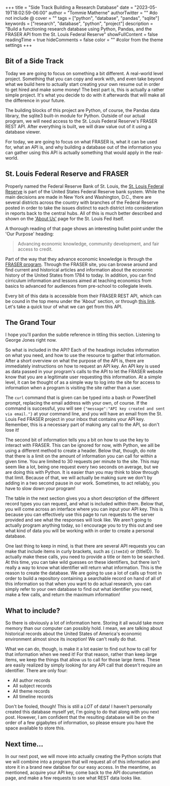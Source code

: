 +++
title = "Side Track Building a Research Database"
date = "2023-05-19T18:02:59-06:00"
author = "Tommie Matherne"
authorTwitter = "" #do not include @
cover = ""
tags = ["python", "database", "pandas", "sqlite"]
keywords = ["research", "database", "python", "project"]
description = "Build a functioning research database using Python, Pandas, and the FRASER API from the St. Louis Federal Reserve"
showFullContent = false
readingTime = true
hideComments = false
color = "" #color from the theme settings
+++

## Bit of a Side Track

Today we are going to focus on something a bit different. A real-world level project. Something that you can copy and work with, and even take beyond what we build here to actually start creating your own resume out in order to get hired and make some money! The best part is, this is actually a rather simple project. It's what you decide to do with it afterwards that will make all the difference in your future.

The building blocks of this project are Python, of course, the Pandas data library, the sqlite3 built-in module for Python. Outside of our actual program, we will need access to the St. Louis Federal Reserve's FRASER REST API. After everything is built, we will draw value out of it using a database viewer. 

For today, we are going to focus on what FRASER is, what it can be used for, what an API is, and why building a database out of the information you can gather using this API is actually something that would apply in the real-world.

## St. Louis Federal Reserve and FRASER

Properly named the Federal Reserve Bank of St. Louis, the [St. Louis Federal Reserve](https://www.stlouisfed.org) is part of the United States Federal Reserve bank system. While the main decisions are made in New York and Washington, D.C., there are several districts across the country with branches of the Federal Reserve posted in order to take the issues distinct to each district into consideration in reports back to the central hubs. All of this is much better described and shown on the ['About Us'](https://www.stlouisfed.org/about-us) page for the St. Louis Fed itself.

A thorough reading of that page shows an interesting bullet point under the 'Our Purpose' heading:

> Advancing economic knowledge, community development, and fair access to credit.

Part of the way that they advance economic knowledge is through the [FRASER program](https://fraser.stlouisfed.org). Through the FRASER site, you can browse around and find current and historical articles and information about the economic history of the United States from 1784 to today. In addition, you can find cirriculum information and lessons aimed at teaching economics from basics to advanced for audiences from pre-school to collegiate levels.

Every bit of this data is accessible from their FRASER REST API, which can be cound in the top menu under the 'About' section, or through [this link](https://www.stlouisfed.org/about-us). Let's take a quick tour of what we can get from this API.

## The Grand Tour

I hope you'll pardon the subtle reference in titling this section. Listening to George Jones right now.

So what is included in the API? Each of the headings includes information on what you need, and how to use the resource to gather that information. After a short overview on what the purpose of the API is, there are immediately instructions on how to request an API key. An API key is used as data passed in your program's calls to the API to let the FRASER website know that you are a legitimate user requesting this information. At a simple level, it can be thought of as a simple way to log into the site for access to information when a program is visiting the site rather than a user. 

The ```curl``` command that is given can be typed into a bash or PowerShell prompt, replacing the email address with your own, of course. If the command is successful, you will see ```{"message":"API key created and sent via email."}``` at your command line, and you will have an email from the St. Louis Fed FRASER project in your inbox that contains your API key. Remember, this is a necessary part of making any call to the API, so don't lose it!

The second bit of information tells you a bit on how to use the key to interact with FRASER. This can be ignored for now, with Python, we aill be using a different method to create a header. Below that, though, do note that there is a limit on the amount of information you can call for within a given time. You are limited to 30 requests per minute to the site. This may seem like a lot, being one request every two seconds on average, but we are doing this with Python. It is easier than you may think to blow through that limit. Because of that, we will actually be making sure we don't by adding in a two second pause in our work. Sometimes, to act reliably, you have to slow down your program!

The table in the next section gives you a short description of the different record types you can request, and what is included within them. Below that, you will come across an interface where you can input your API key. This is because you can effectively use this page to run requests to the server provided and see what the responses will look like. We aren't going to actually program anything today, so I encourage you to try this out and see what kind of data you will be working with in order to create a personal database.

One last thing to keep in mind, is that there are several API requests you can make that include items in curly brackets, such as ```{itemId}``` or {titleID}. To actually make these calls, you need to provide a title or item to be searched. At this time, you can take wild guesses on these identifiers, but there isn't really a way to know what identifier will return what information. This is the reason to create the database. We are going to use a lot of calls up front in order to build a repository containing a searchable record on hand of all of this information so that when you want to do actual research, you can simply refer to your own database to find out what identifier you need, make a few calls, and return the maximum information!

## What to include?

So there is obviously a lot of information here. Storing it all would take more memory than our computer can possibly hold. I mean, we are talking about historical records about the United States of America's economic environment almost since its inception! We can't really do that.

What we can do, though, is make it a lot easier to find out how to call for that information when we need it! For that reason, rather than keep large items, we keep the things that allow us to call for those large items. These are easily realized by simply looking for any API call that doesn't require an identifier. There are only four:

* All author records
* All subject records
* All theme records 
* All timeline records

Don't be fooled, though! This is still a *LOT* of data! I haven't personally created this database myself yet, I'm going to do that along with you next post. However, I am confident that the resulting database will be on the order of a few gigabytes of information, so please ensure you have the space available to store this.

## Next time...

In our next post, we will move into actually creating the Python scripts that we will combine into a program that will request all of this information and store it in a brand new databse for our easy access. In the meantime, as mentioned, acquire your API key, come back to the API documentation page, and make a few requests to see what REST data looks like.
